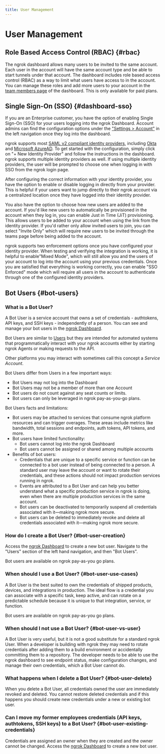 ```yaml
---
title: User Management
---
```


# User Management

## Role Based Access Control (RBAC) {#rbac}

The ngrok dashboard allows many users to be invited to the same account. Each user in the account will have the same account type and be able to start tunnels under that account. The dashboard includes role based access control (RBAC) as a way to limit what users have access to in the account. You can manage these roles and add more users to your account in the [team members page](https://dashboard.ngrok.com/users/team-members) of the dashboard. This is only available for paid plans.

## Single Sign-On (SSO) {#dashboard-sso}

If you are an Enterprise customer, you have the option of enabling Single Sign-On (SSO) for your users logging into the ngrok Dashboard. Account admins can find the configuration options under the ["Settings > Account"](https://dashboard.ngrok.com/settings) in the left navigation once they log into the dashboard.

ngrok supports most [SAML v2 compliant identity providers](https://en.wikipedia.org/wiki/SAML-based_products_and_services), including [Okta](https://help.okta.com/oie/en-us/Content/Topics/Apps/apps-about-saml.htm) and [Microsoft AzureAD](https://learn.microsoft.com/en-us/azure/active-directory/fundamentals/auth-saml). To get started with the configuration, simply click on "+ New Identity Provider" and follow the instructions in the dashboard. ngrok supports multiple identity providers as well. If using multiple identity providers, the user will be prompted to choose one when logging in with SSO from the ngrok login page.

After configuring the correct information with your identity provider, you have the option to enable or disable logging in directly from your provider. This is helpful if your users want to jump directly to their ngrok account via a centralized location once they have logged into their identity provider.

You also have the option to choose how new users are added to the account. If you'd like new users to automatically be provisioned in the account when they log in, you can enable Just in Time (JiT) provisioning. This allows users to be added to your account when using the link from the identity provider. If you'd rather only allow invited users to join, you can select "Invite Only" which will require new users to be invited through the teams page before being added to the account.

ngrok supports two enforcement options once you have configured your identity provider. When testing and verifying the integration is working, it is helpful to enable"Mixed Mode", which will still allow you and the users of your account to log into the account using your previous credentials. Once you are satisfied that everything is working correctly, you can enable "SSO Enforced" mode which will require all users in the account to authenticate through one of the configured identity providers.

## Bot Users {#bot-users}

### What is a Bot User?

A Bot User is a service account that owns a set of credentials - authtokens, API keys, and SSH keys - independently of a person. You can see and manage your bot users in the [ngrok Dashboard](https://dashboard.ngrok.com/users/bots).

Bot Users are similar to [Users](/docs/iam/users/) but they are intended for automated
systems that programmatically interact with your ngrok accounts either by
starting ngrok Agents or making requests to the API.

Other platforms you may interact with sometimes call this concept a _Service
Account_.

Bot Users differ from Users in a few important ways:

- Bot Users may not log into the Dashboard
- Bot Users may not be a member of more than one Account
- Bot users do not count against any seat counts or limits.
- Bot users can only be leveraged in ngrok pay-as-you-go plans.

Bot Users facts and limitations:

- Bot users may be attached to services that consume ngrok platform resources and can trigger overages. These areas include metrics like bandwidth, total sessions and endpoints, auth tokens, API tokens, and more.
- Bot users have limited functionality:
  - Bot users cannot log into the ngrok Dashboard
  - Bot users cannot be assigned or shared among multiple accounts
- Benefits of bot users:
  - Credentials that are unique to a specific service or function can be connected to a bot user instead of being connected to a person. A standard user may leave the account or want to rotate their credentials, and these actions should not impact production services running in ngrok.
  - Events are attributed to a Bot User and can help you better understand what a specific production service in ngrok is doing, even when there are multiple production services in the same account.
  - Bot users can be deactivated to temporarily suspend all credentials associated with it—making ngrok more secure.
  - Bot users can be deleted to immediately revoke and delete all credentials associated with it—making ngrok more secure.

### How do I create a Bot User? {#bot-user-creation}

Access the [ngrok Dashboard](https://dashboard.ngrok.com/users/bots) to create a new bot user.
Navigate to the "Users" section of the left hand navigation, and then "Bot Users".

Bot users are available on ngrok pay-as-you go plans.

### When should I use a Bot User? {#bot-user-use-cases}

A Bot User is the best suited to own the credentials of shipped products, devices, and integrations in production. The ideal flow is a credential you can associate with a specific task, keep active, and can rotate on a predictable schedule because it is unique to that integration, service, or function.

Bot users are available on ngrok pay-as-you go plans.

### When should I not use a Bot User? {#bot-user-vs-user}

A Bot User is very useful, but it is not a good substitute for a standard ngrok User. When a developer is building with ngrok they may need to rotate credentials after adding them to a build environment or accidentally committing them to a repository. The developer needs to be able to use the ngrok dashboard to see endpoint status, make configuration changes, and manage their own credentials, which a Bot User cannot do.

### What happens when I delete a Bot User? {#bot-user-delete}

When you delete a Bot User, all credentials owned the user are immediately revoked and deleted. You cannot restore deleted credentials and if this happens you should create new credentials under a new or existing bot user.

### Can I move my former employees credentials (API keys, authtokens, SSH keys) to a Bot User? {#bot-user-existing-credentials}

Credentials are assigned an owner when they are created and the owner cannot be changed. Access the [ngrok Dashboard](https://dashboard.ngrok.com/users/bots) to create a new bot user.
